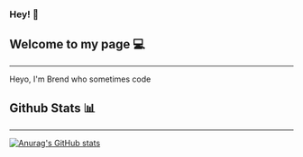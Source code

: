 ### Hey! 👋

## Welcome to my page 💻
<hr />

Heyo, I'm Brend who sometimes code

## Github Stats 📊
<hr />

[![Anurag's GitHub stats](https://github-readme-stats.vercel.app/api?username=Brendzv&theme=dark)](https://github.com/anuraghazra/github-readme-stats)
